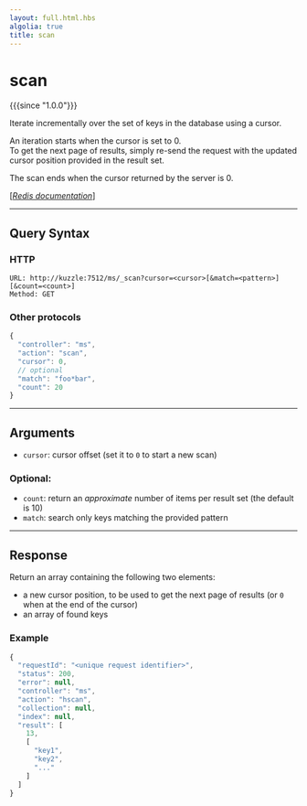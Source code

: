 ```yaml
---
layout: full.html.hbs
algolia: true
title: scan
---
```


# scan

{{{since "1.0.0"}}}

Iterate incrementally over the set of keys in the database using a cursor.

An iteration starts when the cursor is set to 0.  
To get the next page of results, simply re-send the request with the updated cursor position provided in the result set.

The scan ends when the cursor returned by the server is 0.

[[_Redis documentation_]](https://redis.io/commands/scan)

---

## Query Syntax

### HTTP

```http
URL: http://kuzzle:7512/ms/_scan?cursor=<cursor>[&match=<pattern>][&count=<count>]
Method: GET
```

### Other protocols

```js
{
  "controller": "ms",
  "action": "scan",
  "cursor": 0,
  // optional
  "match": "foo*bar",
  "count": 20
}
```

---

## Arguments

* `cursor`: cursor offset (set it to `0` to start a new scan)

### Optional:

* `count`: return an _approximate_ number of items per result set (the default is 10)
* `match`: search only keys matching the provided pattern

---

## Response

Return an array containing the following two elements:

* a new cursor position, to be used to get the next page of results (or `0` when at the end of the cursor)
* an array of found keys

### Example

```javascript
{
  "requestId": "<unique request identifier>",
  "status": 200,
  "error": null,
  "controller": "ms",
  "action": "hscan",
  "collection": null,
  "index": null,
  "result": [
    13,
    [
      "key1",
      "key2",
      "..."
    ]
  ]
}
```

